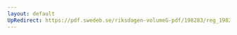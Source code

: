 ```yaml
---
layout: default
UpRedirect: https://pdf.swedeb.se/riksdagen-volumeG-pdf/198283/reg_198283__reg_01/reg_198283__reg_01_0172.pdf
---
```

